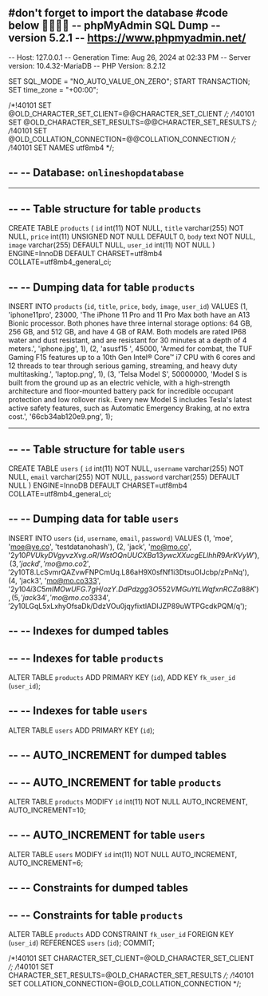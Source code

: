 #don't forget to import the database 
#code below 🔽🔽🔽🔽
-- phpMyAdmin SQL Dump
-- version 5.2.1
-- https://www.phpmyadmin.net/
--
-- Host: 127.0.0.1
-- Generation Time: Aug 26, 2024 at 02:33 PM
-- Server version: 10.4.32-MariaDB
-- PHP Version: 8.2.12

SET SQL_MODE = "NO_AUTO_VALUE_ON_ZERO";
START TRANSACTION;
SET time_zone = "+00:00";


/*!40101 SET @OLD_CHARACTER_SET_CLIENT=@@CHARACTER_SET_CLIENT */;
/*!40101 SET @OLD_CHARACTER_SET_RESULTS=@@CHARACTER_SET_RESULTS */;
/*!40101 SET @OLD_COLLATION_CONNECTION=@@COLLATION_CONNECTION */;
/*!40101 SET NAMES utf8mb4 */;

--
-- Database: `onlineshopdatabase`
--

-- --------------------------------------------------------

--
-- Table structure for table `products`
--

CREATE TABLE `products` (
  `id` int(11) NOT NULL,
  `title` varchar(255) NOT NULL,
  `price` int(11) UNSIGNED NOT NULL DEFAULT 0,
  `body` text NOT NULL,
  `image` varchar(255) DEFAULT NULL,
  `user_id` int(11) NOT NULL
) ENGINE=InnoDB DEFAULT CHARSET=utf8mb4 COLLATE=utf8mb4_general_ci;

--
-- Dumping data for table `products`
--

INSERT INTO `products` (`id`, `title`, `price`, `body`, `image`, `user_id`) VALUES
(1, 'iphone11pro', 23000, 'The iPhone 11 Pro and 11 Pro Max both have an A13 Bionic processor. Both phones have three internal storage options: 64 GB, 256 GB, and 512 GB, and have 4 GB of RAM. Both models are rated IP68 water and dust resistant, and are resistant for 30 minutes at a depth of 4 meters.', 'iphone.jpg', 1),
(2, 'asusf15 ', 45000, 'Armed for combat, the TUF Gaming F15 features up to a 10th Gen Intel® Core™ i7 CPU with 6 cores and 12 threads to tear through serious gaming, streaming, and heavy duty multitasking.', 'laptop.png', 1),
(3, 'Telsa Model S', 50000000, 'Model S is built from the ground up as an electric vehicle, with a high-strength architecture and floor-mounted battery pack for incredible occupant protection and low rollover risk. Every new Model S includes Tesla&#039;s latest active safety features, such as Automatic Emergency Braking, at no extra cost.', '66cb34ab120e9.png', 1);

-- --------------------------------------------------------

--
-- Table structure for table `users`
--

CREATE TABLE `users` (
  `id` int(11) NOT NULL,
  `username` varchar(255) NOT NULL,
  `email` varchar(255) NOT NULL,
  `password` varchar(255) DEFAULT NULL
) ENGINE=InnoDB DEFAULT CHARSET=utf8mb4 COLLATE=utf8mb4_general_ci;

--
-- Dumping data for table `users`
--

INSERT INTO `users` (`id`, `username`, `email`, `password`) VALUES
(1, 'moe', 'moe@ye.co', 'testdatanohash'),
(2, 'jack', 'mo@mo.co', '$2y$10$PVUkyDVgyvzXvg.oR/WstOQnUUCXBa13ywcXXucgELlhhR9ArKVyW'),
(3, 'jackd', 'mo@mo.co2', '$2y$10$T8.LcSvmrQAZvwFNPCmUq.L86aH9X0sfNf1i3DtsuOIJcbp/zPnNq'),
(4, 'jack3', 'mo@mo.co333', '$2y$10$4i3C5mIMOwUFG.7gH/ozY.DdPdzgg3O552VMGuYtLWqfxnRCZa88K'),
(5, 'jack34', 'mo@mo.co3334', '$2y$10$LGqL5xLxhyOfsaDk/DdzVOu0jqyfixtlADIJZP89uWTPGcdkPQM/q');

--
-- Indexes for dumped tables
--

--
-- Indexes for table `products`
--
ALTER TABLE `products`
  ADD PRIMARY KEY (`id`),
  ADD KEY `fk_user_id` (`user_id`);

--
-- Indexes for table `users`
--
ALTER TABLE `users`
  ADD PRIMARY KEY (`id`);

--
-- AUTO_INCREMENT for dumped tables
--

--
-- AUTO_INCREMENT for table `products`
--
ALTER TABLE `products`
  MODIFY `id` int(11) NOT NULL AUTO_INCREMENT, AUTO_INCREMENT=10;

--
-- AUTO_INCREMENT for table `users`
--
ALTER TABLE `users`
  MODIFY `id` int(11) NOT NULL AUTO_INCREMENT, AUTO_INCREMENT=6;

--
-- Constraints for dumped tables
--

--
-- Constraints for table `products`
--
ALTER TABLE `products`
  ADD CONSTRAINT `fk_user_id` FOREIGN KEY (`user_id`) REFERENCES `users` (`id`);
COMMIT;

/*!40101 SET CHARACTER_SET_CLIENT=@OLD_CHARACTER_SET_CLIENT */;
/*!40101 SET CHARACTER_SET_RESULTS=@OLD_CHARACTER_SET_RESULTS */;
/*!40101 SET COLLATION_CONNECTION=@OLD_COLLATION_CONNECTION */;
